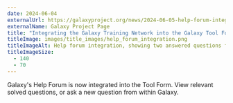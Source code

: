 ```yaml
---
date: 2024-06-04
externalUrl: https://galaxyproject.org/news/2024-06-05-help-forum-integration/
externalName: Galaxy Project Page
title: "Integrating the Galaxy Training Network into the Galaxy Tool Form"
titleImage: images/title_images/help_forum_integration.png
titleImageAlt: Help forum integration, showing two answered questions for the tool "StringTie"
titleImageSize:
  - 140
  - 70
---
```


Galaxy's Help Forum is now integrated into the Tool Form. View relevant solved questions, or ask a new question from within Galaxy.

<!--more-->
